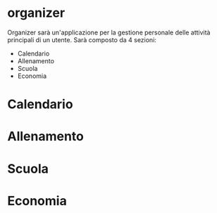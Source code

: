 # organizer
Organizer sarà un'applicazione per la gestione personale delle attività principali di un utente.
Sarà composto da 4 sezioni:
- Calendario
- Allenamento
- Scuola
- Economia

# Calendario

# Allenamento

# Scuola

# Economia

